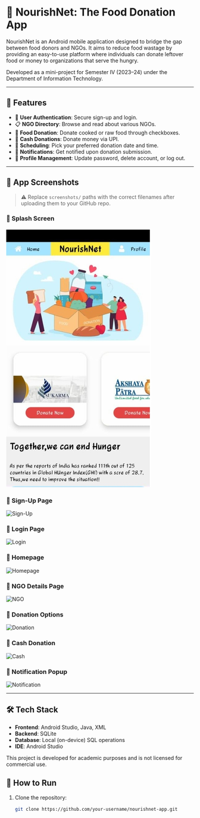 # 🍱 NourishNet: The Food Donation App

NourishNet is an Android mobile application designed to bridge the gap between food donors and NGOs. It aims to reduce food wastage by providing an easy-to-use platform where individuals can donate leftover food or money to organizations that serve the hungry.

Developed as a mini-project for Semester IV (2023–24) under the Department of Information Technology.

---

## 📲 Features

- 🔐 **User Authentication**: Secure sign-up and login.
- 📋 **NGO Directory**: Browse and read about various NGOs.
- 🍛 **Food Donation**: Donate cooked or raw food through checkboxes.
- 💸 **Cash Donations**: Donate money via UPI.
- 📅 **Scheduling**: Pick your preferred donation date and time.
- 🔔 **Notifications**: Get notified upon donation submission.
- 🧾 **Profile Management**: Update password, delete account, or log out.

---

## 📱 App Screenshots

> ⚠️ Replace `screenshots/` paths with the correct filenames after uploading them to your GitHub repo.

### 🔸 Splash Screen
![Splash](ScreenShots/HomePage.jpeg)

### 🔸 Sign-Up Page
![Sign-Up](screenshots/signup_page.png)

### 🔸 Login Page
![Login](screenshots/login_page.png)

### 🔸 Homepage
![Homepage](screenshots/homepage.png)

### 🔸 NGO Details Page
![NGO](screenshots/ngo_details.png)

### 🔸 Donation Options
![Donation](screenshots/donation_page.png)

### 🔸 Cash Donation
![Cash](screenshots/cash_donation.png)

### 🔸 Notification Popup
![Notification](screenshots/notification.png)

---

## 🛠️ Tech Stack

- **Frontend**: Android Studio, Java, XML
- **Backend**: SQLite
- **Database**: Local (on-device) SQL operations
- **IDE**: Android Studio

This project is developed for academic purposes and is not licensed for commercial use.


## 📝 How to Run

1. Clone the repository:
   ```bash
   git clone https://github.com/your-username/nourishnet-app.git
